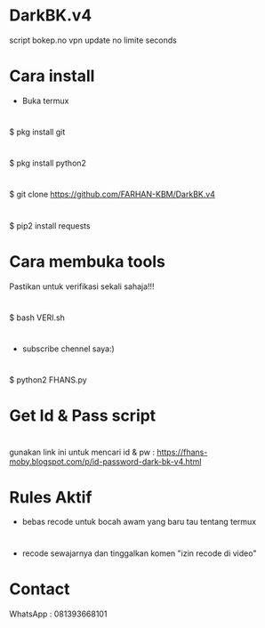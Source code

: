 # DarkBK.v4
script bokep.no vpn update no limite seconds

# Cara install

- Buka termux
#
$ pkg install git
#
$ pkg install python2
#
$ git clone https://github.com/FARHAN-KBM/DarkBK.v4
#
$ pip2 install requests

# Cara membuka tools
Pastikan untuk verifikasi sekali sahaja!!!
#
$ bash VERI.sh
#
- subscribe chennel saya:)
#
$ python2 FHANS.py

# Get Id & Pass script
#
gunakan link ini untuk mencari id & pw :
https://fhans-moby.blogspot.com/p/id-password-dark-bk-v4.html

# Rules Aktif
- bebas recode untuk bocah awam yang baru tau tentang termux
#
- recode sewajarnya dan tinggalkan komen "izin recode di video" 

# Contact 
WhatsApp : 081393668101
